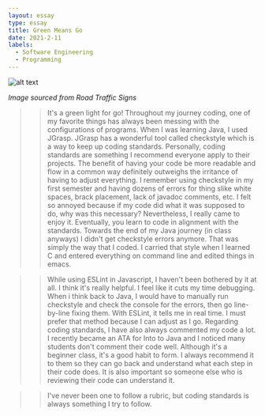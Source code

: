 ```yaml
---
layout: essay
type: essay
title: Green Means Go
date: 2021-2-11
labels:
  - Software Engineering
  - Programming
---
```


![alt text](https://www.roadtrafficsigns.com/img/lg/K/Go-Sign-K-6933.gif)

*Image sourced from Road Traffic Signs*

>>It's a green light for go! 
Throughout my journey coding, one of my favorite things has always been messing with the configurations of programs. When I was learning Java, I used JGrasp. JGrasp
has a wonderful tool called checkstyle which is a way to keep up coding standards. Personally, coding standards are something I recommend everyone apply to their projects. 
The benefit of having your code be more readable and flow in a common way definitely outweighs the irritance of having to adjust everything. 
I remember using checkstyle in my first semester and having dozens of errors for thing slike white spaces, brack placement, lack of javadoc comments, etc. I felt so annoyed
because if my code did what it was supposed to do, why was this necessary? 
Nevertheless, I really came to enjoy it. Eventually, you learn to code in alignment with the standards. Towards the end of my Java journey (in class anyways) I didn't get 
checkstyle errors anymore. That was simply the way that I coded. 
I carried that style when I learned C and entered everything on command line and edited things in emacs. 

>>While using ESLint in Javascript, I haven't been bothered by it at all. I think it's really helpful. I feel like it cuts my time debugging. 
When i think back to Java, I would have to manually run checkstyle and check the console for the errors, then go line-by-line fixing them. With ESLint, it tells me in real time. 
I must prefer that method because I can adjust as I go. 
Regarding coding standards, I have also always commented my code a lot. I recently became an ATA for Into to Java and I noticed many students don't comment their code well. 
Although it's a beginner class, it's a good habit to form. I always recommend it to them so they can go back and understand what each step in their code does. 
It is also important so someone else who is reviewing their code can understand it. 

>>I've never been one to follow a rubric, but coding standards is always something I try to follow. 
